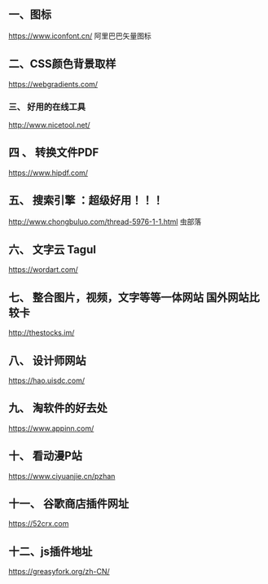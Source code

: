 ## 一、图标

https://www.iconfont.cn/      阿里巴巴矢量图标

## 二、CSS颜色背景取样

https://webgradients.com/    

### 三、 好用的在线工具

http://www.nicetool.net/

## 四 、 转换文件PDF

https://www.hipdf.com/

## 五、 搜索引擎 ：超级好用！！！

http://www.chongbuluo.com/thread-5976-1-1.html   虫部落

## 六、   文字云   Tagul

https://wordart.com/     

## 七、  整合图片，视频，文字等等一体网站 国外网站比较卡

http://thestocks.im/

## 八、  设计师网站

https://hao.uisdc.com/

## 九、 淘软件的好去处

https://www.appinn.com/

## 十、   看动漫P站

https://www.ciyuanjie.cn/pzhan

## 十一、  谷歌商店插件网址

https://52crx.com

## 十二、js插件地址

https://greasyfork.org/zh-CN/